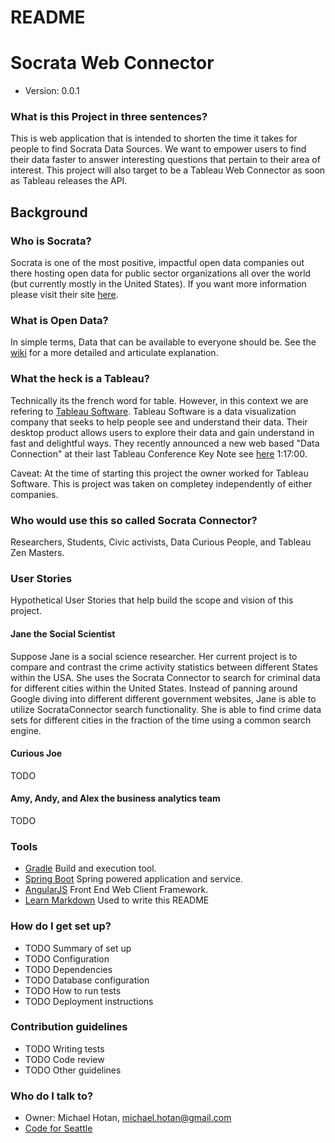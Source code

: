 # README #

# Socrata Web Connector #
* Version: 0.0.1

### What is this Project in three sentences? ###

This is web application that is intended to shorten the time it takes for people to find Socrata Data Sources.  We want to empower users to find their data faster to answer interesting questions that pertain to their area of interest.  This project will also target to be a Tableau Web Connector as soon as Tableau releases the API.

## Background ##

### Who is Socrata?

Socrata is one of the most positive, impactful open data companies out there hosting open data for public sector organizations all over the world (but currently mostly in the United States).  If you want more information please visit their site [here](http://www.socrata.com/).

### What is Open Data?

In simple terms, Data that can be available to everyone should be.  See the [wiki](http://en.wikipedia.org/wiki/Open_data) for a more detailed and articulate explanation.

### What the heck is a Tableau?

Technically its the french word for table.  However, in this context we are refering to [Tableau Software](http://www.tableausoftware.com/).  Tableau Software is a data visualization company that seeks to help people see and understand their data.  Their desktop product allows users to explore their data and gain understand in fast and delightful ways.  They recently announced a new web based "Data Connection" at their last Tableau Conference Key Note see [here](https://tc14.tableausoftware.com/keynote) 1:17:00.  

Caveat: At the time of starting this project the owner worked for Tableau Software.  This is project was taken on completey independently of either companies.

### Who would use this so called Socrata Connector?

Researchers, Students, Civic activists, Data Curious People, and Tableau Zen Masters. 

### User Stories
Hypothetical User Stories that help build the scope and vision of this project.  

#### Jane the Social Scientist
Suppose Jane is a social science researcher.  Her current project is to compare and contrast the crime activity statistics between different States within the USA.  She uses the Socrata Connector to search for criminal data for different cities within the United States.  Instead of panning around Google diving into different different government websites, Jane is able to utilize SocrataConnector search functionality.  She is able to find crime data sets for different cities in the fraction of the time using a common search engine.

#### Curious Joe

TODO

#### Amy, Andy, and Alex the business analytics team

TODO

### Tools

* [Gradle](http://www.gradle.org/) Build and execution tool.
* [Spring Boot](http://spring.io/guides/gs/spring-boot/) Spring powered application and service.
* [AngularJS](https://angularjs.org/) Front End Web Client Framework.
* [Learn Markdown](https://bitbucket.org/tutorials/markdowndemo) Used to write this README

### How do I get set up? ###

* TODO Summary of set up
* TODO Configuration
* TODO Dependencies
* TODO Database configuration
* TODO How to run tests
* TODO Deployment instructions

### Contribution guidelines ###

* TODO Writing tests
* TODO Code review
* TODO Other guidelines

### Who do I talk to? ###

* Owner: Michael Hotan, michael.hotan@gmail.com
* [Code for Seattle](http://codeforseattle.org/)
